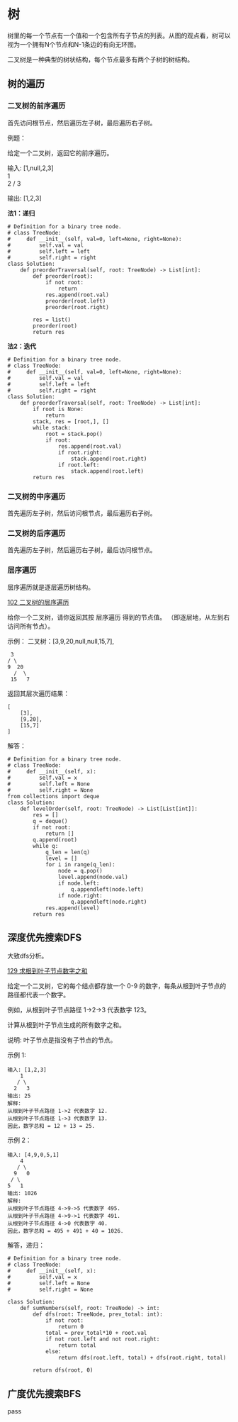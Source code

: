 # 树

树里的每一个节点有一个值和一个包含所有子节点的列表。从图的观点看，树可以视为一个拥有N个节点和N-1条边的有向无环图。

二叉树是一种典型的树状结构，每个节点最多有两个子树的树结构。

## 树的遍历

### 二叉树的前序遍历

首先访问根节点，然后遍历左子树，最后遍历右子树。

例题：

给定一个二叉树，返回它的前序遍历。

输入: [1,null,2,3]  
   1
    \
     2
    /
   3 

输出: [1,2,3]

**法1：递归**

    # Definition for a binary tree node.
    # class TreeNode:
    #     def __init__(self, val=0, left=None, right=None):
    #         self.val = val
    #         self.left = left
    #         self.right = right
    class Solution:
        def preorderTraversal(self, root: TreeNode) -> List[int]:
            def preorder(root):
                if not root:
                    return
                res.append(root.val)
                preorder(root.left)
                preorder(root.right)

            res = list()
            preorder(root)
            return res

**法2：迭代**

    # Definition for a binary tree node.
    # class TreeNode:
    #     def __init__(self, val=0, left=None, right=None):
    #         self.val = val
    #         self.left = left
    #         self.right = right
    class Solution:
        def preorderTraversal(self, root: TreeNode) -> List[int]:
            if root is None:
                return
            stack, res = [root,], []
            while stack:
                root = stack.pop()
                if root:
                    res.append(root.val)
                    if root.right:
                        stack.append(root.right)
                    if root.left:
                        stack.append(root.left)
            return res

### 二叉树的中序遍历

首先遍历左子树，然后访问根节点，最后遍历右子树。

### 二叉树的后序遍历

首先遍历左子树，然后遍历右子树，最后访问根节点。

### 层序遍历

层序遍历就是逐层遍历树结构。

[102 二叉树的层序遍历](https://leetcode-cn.com/problems/binary-tree-level-order-traversal/)

给你一个二叉树，请你返回其按 层序遍历 得到的节点值。 （即逐层地，从左到右访问所有节点）。

示例：
二叉树：[3,9,20,null,null,15,7],

     3
    / \
    9  20
      /  \
     15   7
返回其层次遍历结果：

    [
        [3],
        [9,20],
        [15,7]
    ]

解答：

    # Definition for a binary tree node.
    # class TreeNode:
    #     def __init__(self, x):
    #         self.val = x
    #         self.left = None
    #         self.right = None
    from collections import deque
    class Solution:
        def levelOrder(self, root: TreeNode) -> List[List[int]]:
            res = []
            q = deque()
            if not root:
                return []
            q.append(root)
            while q:
                q_len = len(q)
                level = []
                for i in range(q_len):
                    node = q.pop()
                    level.append(node.val)
                    if node.left:
                        q.appendleft(node.left)
                    if node.right:
                        q.appendleft(node.right)
                res.append(level)
            return res

## 深度优先搜索DFS

大致dfs分析。

[129 求根到叶子节点数字之和](https://leetcode-cn.com/problems/sum-root-to-leaf-numbers)

给定一个二叉树，它的每个结点都存放一个 0-9 的数字，每条从根到叶子节点的路径都代表一个数字。

例如，从根到叶子节点路径 1->2->3 代表数字 123。

计算从根到叶子节点生成的所有数字之和。

说明: 叶子节点是指没有子节点的节点。

示例 1:

    输入: [1,2,3]
        1
       / \
      2   3
    输出: 25
    解释:
    从根到叶子节点路径 1->2 代表数字 12.
    从根到叶子节点路径 1->3 代表数字 13.
    因此，数字总和 = 12 + 13 = 25.

示例 2：

    输入: [4,9,0,5,1]
        4
       / \
      9   0
     / \
    5   1
    输出: 1026
    解释:
    从根到叶子节点路径 4->9->5 代表数字 495.
    从根到叶子节点路径 4->9->1 代表数字 491.
    从根到叶子节点路径 4->0 代表数字 40.
    因此，数字总和 = 495 + 491 + 40 = 1026.

解答，递归：

    # Definition for a binary tree node.
    # class TreeNode:
    #     def __init__(self, x):
    #         self.val = x
    #         self.left = None
    #         self.right = None

    class Solution:
        def sumNumbers(self, root: TreeNode) -> int:
            def dfs(root: TreeNode, prev_total: int):
                if not root:
                    return 0
                total = prev_total*10 + root.val
                if not root.left and not root.right:
                    return total
                else:
                    return dfs(root.left, total) + dfs(root.right, total)

            return dfs(root, 0)




## 广度优先搜索BFS

pass
